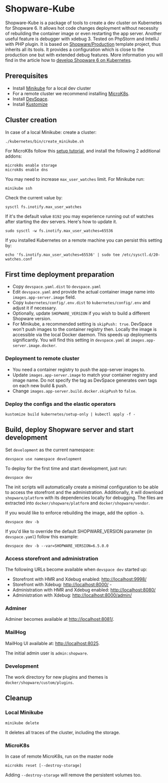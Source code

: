 # Shopware-Kube

Shopware-Kube is a package of tools to create a dev cluster on Kubernetes for Shopware 6.
It allows hot code changes deployment without necessity of rebuilding the container image or even restarting the app server.
Another useful feature is debugger with xdebug 3. Tested on PhpStorm and IntelliJ with PHP plugin.
It is based on [Shopware/Production](https://github.com/shopware/production) template project, thus inherits all its tools.
It provides a configuration which is close to the production one but with extended debug features.
More information you will find in the article how to [develop Shopware 6 on Kubernetes](https://kiwee.eu/blog/shopware-6-development-on-kubernetes/).

## Prerequisites 
* Install [Minikube](https://minikube.sigs.k8s.io/docs/start/) for a local dev cluster
* For a remote cluster we recommend installing [MicroK8s](https://microk8s.io).
* Install [DevSpace](https://devspace.sh/cli/docs/getting-started/installation).
* Install [Kustomize](https://kubectl.docs.kubernetes.io/installation/kustomize/)


## Cluster creation
In case of a local Minikube: create a cluster:
```
./kubernetes/bin/create_minikube.sh
```

For MicroK8s follow this [setup tutorial](https://ubuntu.com/tutorials/install-a-local-kubernetes-with-microk8s?&_ga=2.181492961.777099064.1610383197-667444104.1610383197#2-deploying-microk8s),
and install the following 2 additional addons:
```
microk8s enable storage
microk8s enable dns
```

You may need to increase `max_user_watches` limit. 
For Minikube run:
```
minikube ssh
```
Check the current value by:
```
sysctl fs.inotify.max_user_watches
```
If it's the default value `8192` you may experience running out of watches after starting the dev servers.
Here's how to update it.
```
sudo sysctl -w fs.inotify.max_user_watches=65536
```
If you installed Kubernetes on a remote machine you can persist this setting by:
```
echo 'fs.inotify.max_user_watches=65536' | sudo tee /etc/sysctl.d/20-watches.conf
```

## First time deployment preparation
* Copy `devspace.yaml.dist` to `devspace.yaml`
* Edit `devspace.yaml` and provide the actual container image name into `images.app-server.image` field.
* Copy `kubernetes/config/.env.dist` to `kubernetes/config/.env` and adjust it if necessary.   
* Optionally, update `SHOPWARE_VERSION` if you wish to build a different Shopware version.
* For Minikube, a recommended setting is `skipPush: true`. DevSpace won't push images to the container registry then. 
  Locally the image is accessible via the local Docker daemon.
  This speeds up deployments significantly. You will find this setting in `devspace.yaml` at `images.app-server.image.docker`.

### Deployment to remote cluster
* You need a container registry to push the app-server images to.
* Update `images.app-server.image` to match your container registry and image name. 
  Do not specify the tag as DevSpace generates own tags on each new build & push.
* Change `images.app-server.build.docker.skipPush` to `false`.

### Deploy the configs and the elastic operators
```
kustomize build kubernetes/setup-only | kubectl apply -f -
```

## Build, deploy Shopware server and start development

Set `development` as the current namespace:
```
devspace use namespace development
```

To deploy for the first time and start development, just run:
```
devspace dev
```

The init scripts will automatically create a minimal configuration to be able to access the storefront and the administration.
Additionally, it will download `shopware/platform` with its dependencies locally for debugging.
The files are extracted into `docker/shopware/platform` and `docker/shopware/vendor`.

If you would like to enforce rebuilding the image, add the option `-b`.
```
devspace dev -b
```

If you'd like to override the default SHOPWARE_VERSION parameter (in `devspace.yaml`) follow this example:
```
devspace dev -b --var=SHOPWARE_VERSION=6.5.0.0
```

### Access storefront and administration
The following URLs become available when `devspace dev` started up:

- Storefront with HMR and Xdebug enabled: [http://localhost:9998/](http://localhost:9998/)
- Storefront with Xdebug: [http://localhost:8000/](http://localhost:8000/) - 
- Administration with HMR and Xdebug enabled: [http://localhost:8080/](http://localhost:8080/)
- Administration with Xdebug: [http://localhost:8000/admin/](http://localhost:8000/admin/)

### Adminer
Adminer becomes available at [http://localhost:8081/](http://localhost:8081/).

### MailHog
MailHog UI available at: [http://localhost:8025](http://localhost:8025).

The initial admin user is `admin:shopware`.

### Development
The work directory for new plugins and themes is `docker/shopware/custom/plugins`.

## Cleanup
### Local Minikube

```
minikube delete
```
It deletes all traces of the cluster, including the storage.

### MicroK8s
In case of remote MicroK8s, run on the master node

```
microk8s reset [--destroy-storage]
```
Adding `--destroy-storage` will remove the persistent volumes too.